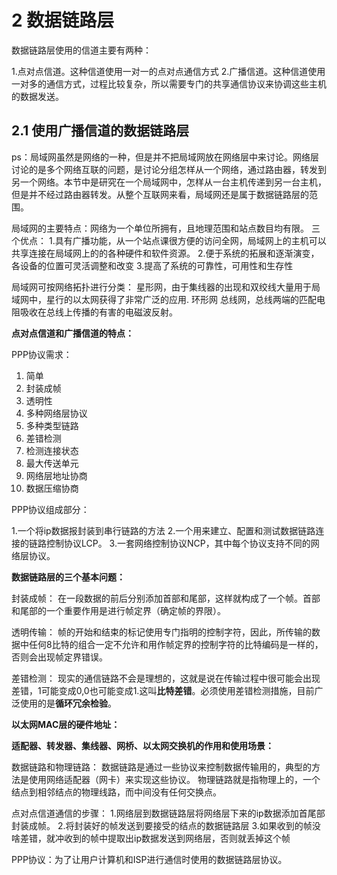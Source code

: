 # 2 数据链路层

数据链路层使用的信道主要有两种：

1.点对点信道。这种信道使用一对一的点对点通信方式
2.广播信道。这种信道使用一对多的通信方式，过程比较复杂，所以需要专门的共享通信协议来协调这些主机的数据发送。

## 2.1 使用广播信道的数据链路层

ps：局域网虽然是网络的一种，但是并不把局域网放在网络层中来讨论。网络层讨论的是多个网络互联的问题，是讨论分组怎样从一个网络，通过路由器，转发到另一个网络。本节中是研究在一个局域网中，怎样从一台主机传递到另一台主机，但是并不经过路由器转发。从整个互联网来看，局域网还是属于数据链路层的范围。

局域网的主要特点：网络为一个单位所拥有，且地理范围和站点数目均有限。
三个优点：
1.具有广播功能，从一个站点课很方便的访问全网，局域网上的主机可以共享连接在局域网上的的各种硬件和软件资源。
2.便于系统的拓展和逐渐演变，各设备的位置可灵活调整和改变
3.提高了系统的可靠性，可用性和生存性

局域网可按网络拓扑进行分类：
星形网，由于集线器的出现和双绞线大量用于局域网中，星行的以太网获得了非常广泛的应用.
环形网
总线网，总线两端的匹配电阻吸收在总线上传播的有害的电磁波反射。

**点对点信道和广播信道的特点：**

PPP协议需求：
1. 简单
2. 封装成帧
3. 透明性
4. 多种网络层协议
5. 多种类型链路
6. 差错检测
7. 检测连接状态
8. 最大传送单元
9. 网络层地址协商
10. 数据压缩协商

PPP协议组成部分：

1.一个将ip数据报封装到串行链路的方法
2.一个用来建立、配置和测试数据链路连接的链路控制协议LCP。
3.一套网络控制协议NCP，其中每个协议支持不同的网络层协议。

**数据链路层的三个基本问题：**

封装成帧：
在一段数据的前后分别添加首部和尾部，这样就构成了一个帧。首部和尾部的一个重要作用是进行帧定界（确定帧的界限）。

透明传输：
帧的开始和结束的标记使用专门指明的控制字符，因此，所传输的数据中任何8比特的组合一定不允许和用作帧定界的控制字符的比特编码是一样的，否则会出现帧定界错误。

差错检测：
现实的通信链路不会是理想的，这就是说在传输过程中很可能会出现差错，1可能变成0,0也可能变成1.这叫**比特差错**。必须使用差错检测措施，目前广泛使用的是**循环冗余检验**。

**以太网MAC层的硬件地址：**

**适配器、转发器、集线器、网桥、以太网交换机的作用和使用场景：**

数据链路和物理链路：
数据链路是通过一些协议来控制数据传输用的，典型的方法是使用网络适配器（网卡）来实现这些协议。
物理链路就是指物理上的，一个结点到相邻结点的物理线路，而中间没有任何交换点。

点对点信道通信的步骤：
1.网络层到数据链路层将网络层下来的ip数据添加首尾部封装成帧。
2.将封装好的帧发送到要接受的结点的数据链路层
3.如果收到的帧没啥差错，就冲收到的帧中提取出ip数据发送到网络层，否则就丢掉这个帧

PPP协议：为了让用户计算机和ISP进行通信时使用的数据链路层协议。
